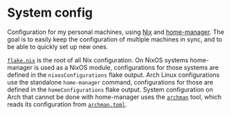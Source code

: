 # System config

Configuration for my personal machines, using [Nix](https://nixos.org) and
[home-manager](https://github.com/nix-community/home-manager). The goal is to easily keep the
configuration of multiple machines in sync, and to be able to quickly set up new ones.

[`flake.nix`](./flake.nix) is the root of all Nix configuration. On NixOS systems home-manager is
used as a NixOS module, configurations for those systems are defined in the `nixosConfigurations`
flake output. Arch Linux configurations use the standalone `home-manager` command, configurations
for those are defined in the `homeConfigurations` flake output. System configuration on Arch that
cannot be done with home-manager uses the [`archman`](https://github.com/bartoszwjn/archman) tool,
which reads its configuration from [`archman.toml`](./archman.toml).
